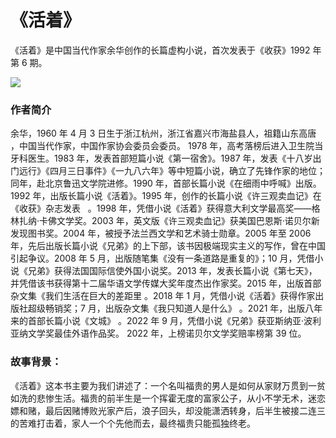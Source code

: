 # 《活着》

《活着》是中国当代作家余华创作的长篇虚构小说，首次发表于《收获》1992 年第 6 期。

![](操作指南_md_files/b1c38b70-8c0d-11ee-95ca-65210e091ff2.jpeg?v=1&type=image)

### 作者简介

余华，1960 年 4 月 3 日生于浙江杭州，浙江省嘉兴市海盐县人，祖籍山东高唐 ，中国当代作家，中国作家协会委员会委员。 1978 年，高考落榜后进入卫生院当牙科医生。1983 年，发表首部短篇小说《第一宿舍》。1987 年，发表《十八岁出门远行》《四月三日事件》《一九八六年》等中短篇小说，确立了先锋作家的地位；同年，赴北京鲁迅文学院进修。1990 年，首部长篇小说《在细雨中呼喊》出版。1992 年，出版长篇小说《活着》。1995 年，创作的长篇小说《许三观卖血记》在《收获》杂志发表   。1998 年，凭借小说《活着》获得意大利文学最高奖——格林扎纳·卡佛文学奖。2003 年，英文版《许三观卖血记》获美国巴恩斯·诺贝尔新发现图书奖。2004 年，被授予法兰西文学和艺术骑士勋章。2005 年至 2006 年，先后出版长篇小说《兄弟》的上下部，该书因极端现实主义的写作，曾在中国引起争议。2008 年 5 月，出版随笔集《没有一条道路是重复的》；10 月，凭借小说《兄弟》获得法国国际信使外国小说奖。2013 年，发表长篇小说《第七天》，并凭借该书获得第十二届华语文学传媒大奖年度杰出作家奖。2015 年，出版首部杂文集《我们生活在巨大的差距里 。2018 年 1 月，凭借小说《活着》获得作家出版社超级畅销奖；7 月，出版杂文集《我只知道人是什么》 。2021 年，出版八年来的首部长篇小说《文城》 。2022 年 9 月，凭借小说《兄弟》获亚斯纳亚·波利亚纳文学奖最佳外语作品奖。 2022 年，上榜诺贝尔文学奖赔率榜第 39 位。

### 故事背景：

《活着》这本书主要为我们讲述了：一个名叫福贵的男人是如何从家财万贯到一贫如洗的悲惨生活。福贵的前半生是一个挥霍无度的富家公子，从小不学无术，迷恋嫖和赌，最后因赌博败光家产后，浪子回头，却没能潇洒转身，后半生被接二连三的苦难打击着，家人一个个先他而去，最终福贵只能孤独终老。
